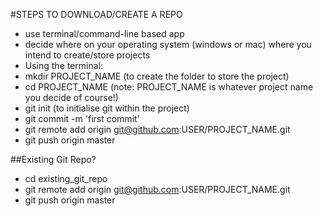 #STEPS TO DOWNLOAD/CREATE A REPO

- use terminal/command-line based app
- decide where on your operating system (windows or mac) where you intend to create/store projects
- Using the terminal:
- mkdir PROJECT_NAME (to create the folder to store the project)
- cd PROJECT_NAME (note: PROJECT_NAME is whatever project name you decide of course!)
- git init (to initialise git within the project)
- git commit -m 'first commit'
- git remote add origin git@github.com:USER/PROJECT_NAME.git
- git push origin master

##Existing Git Repo?

- cd existing_git_repo
- git remote add origin git@github.com:USER/PROJECT_NAME.git
- git push origin master
